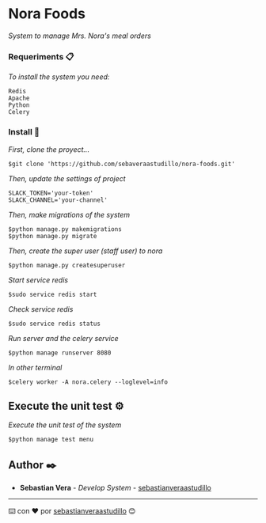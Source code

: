 # Nora Foods

_System to manage Mrs. Nora's meal orders_

### Requeriments 📋

_To install the system you need:_

```
Redis
Apache
Python
Celery
```

### Install 🔧

_First, clone the proyect..._

```
$git clone 'https://github.com/sebaveraastudillo/nora-foods.git'
```

_Then, update the settings of project_

```
SLACK_TOKEN='your-token'
SLACK_CHANNEL='your-channel'
```

_Then, make migrations of the system_

```
$python manage.py makemigrations
$python manage.py migrate
```

_Then, create the super user (staff user) to nora_

```
$python manage.py createsuperuser
```

_Start service redis_

```
$sudo service redis start
```

_Check service redis_

```
$sudo service redis status
```

_Run server and the celery service_

```
$python manage runserver 8080
```

_In other terminal_

```
$celery worker -A nora.celery --loglevel=info
```

## Execute the unit test ⚙️

_Execute the unit test of the system_

```
$python manage test menu
```

## Author ✒️

* **Sebastian Vera** - *Develop System* - [sebastianveraastudillo](https://github.com/sebastianveraastudillo)

---
⌨️ con ❤️ por [sebastianveraastudillo](https://github.com/sebastianveraastudillo) 😊